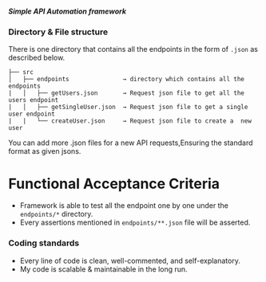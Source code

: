 ##### Simple API Automation framework 

### Directory & File structure 
There is one directory that contains all the endpoints in the form of `.json` as described below. 
```
├── src
│   ├── endpoints               → directory which contains all the endpoints  
|   │   ├── getUsers.json       → Request json file to get all the users endpoint 
|   │   ├── getSingleUser.json  → Request json file to get a single user endpoint 
|   |   └── createUser.json     → Request json file to create a  new user 
```

You can add more .json files for a new API requests,Ensuring the standard format as given jsons.

 # Functional Acceptance Criteria 
- Framework is able to test all the endpoint one by one under the `endpoints/*` directory.
- Every assertions mentioned in `endpoints/**.json` file will be asserted.

### Coding standards  
- Every line of code is clean, well-commented, and self-explanatory. 
- My code is scalable & maintainable in the long run. 
